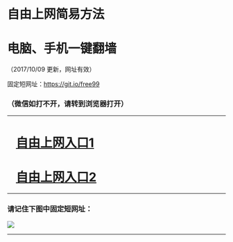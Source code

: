 ﻿# 自由上网简易方法

# 电脑、手机一键翻墙

（2017/10/09 更新，网址有效）

固定短网址：https://git.io/free99

### （微信如打不开，请转到浏览器打开）


***





# &nbsp;&nbsp; <a href="http://ft1849120689.fwq-tz-1001.info/fwqtz01.html?t=100900120875 " target="_blank">自由上网入口1</a>
# &nbsp;&nbsp; <a href="http://ft795624165.fwq-tz-1002.info/fwqtz02.html?t=100900124438 " target="_blank">自由上网入口2</a>
***

### 请记住下图中固定短网址：

<img src="https://s3-us-west-2.amazonaws.com/fwq-1001/yjfq-20170905okok.png" /> 


***

